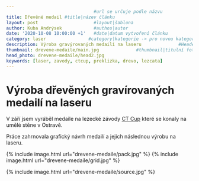 ```yaml
---
                                 #url se určuje podle názvu
title: Dřevěné medail #title|název článku   
layout: post                     #layout|šablona
author: Kuba Andrýsek            #authos|autor
date: '2020-10-08 10:00:00 +1'   #date|datum vytvoření článku
category: laser                #category|kategorie -> pro novou kategorii je potřeba vytvořit stránku v "categories"
description: Výroba gravýrovaných medailí na laseru              #Header|nadpis
thumbnail: drevene-medaile/main.jpg              #thumbnail|titulní foto -> cesta "/img/blog/**nazev-clanku/Kolo.png**"
head_photo: drevene-medaile/head2.jpg
keywords: [laser, zavody, ctcup, preklizka, drevo, lezcata]
--- 
```


# Výroba dřevěných gravírovaných medailí na laseru

V září jsem vyráběl medaile na lezecké závody [CT Cup](https://www.facebook.com/climbingtechnologycup/) které se konaly na umělé stěne v Ostravě.

Práce zahrnovala grafický návrh medailí a jejich následnou výrobu na laseru.


{% include image.html
url="drevene-medaile/pack.jpg"
%}
{% include image.html
url="drevene-medaile/grid.jpg"
%}

{% include image.html
url="drevene-medaile/source.jpg"
%}
